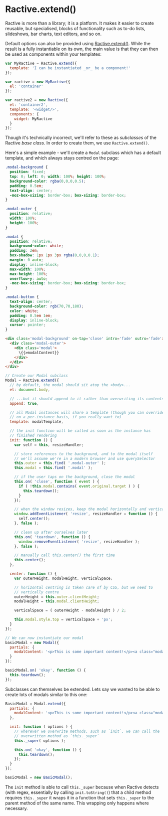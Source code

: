 # Ractive.extend()

Ractive is more than a library; it is a platform. It makes it easier to create reusable, but specialised, blocks of functionality such as to-do lists, slideshows, bar charts, text editors, and so on.

Default options can also be provided using [Ractive.extend()](Ractive.extend().md). While the result
is a fully instantiable on its own, the main value is that they can then be used as components
within your templates:

```js
var MyRactive = Ractive.extend({
  template: 'I can be instantiated _or_ be a component!'
});

var ractive = new MyRactive({
  el: 'container'
});

var ractive2 = new Ractive({
  el: 'container2',
  template: '<widget/>',
  components: {
    widget: MyRactive
  }
});
```


Though it's technically incorrect, we'll refer to these as *subclasses* of the Ractive *base class*. In order to create them, we use `Ractive.extend()`.

Here's a simple example - we'll create a `Modal` subclass which has a default template, and which always stays centred on the page:

```css
.modal-background {
  position: fixed;
  top: 0; left: 0; width: 100%; height: 100%;
  background-color: rgba(0,0,0,0.5);
  padding: 0.5em;
  text-align: center;
  -moz-box-sizing: border-box; box-sizing: border-box;
}

.modal-outer {
  position: relative;
  width: 100%;
  height: 100%;
}

.modal {
  position: relative;
  background-color: white;
  padding: 2em;
  box-shadow: 1px 1px 3px rgba(0,0,0,0.1);
  margin: 0 auto;
  display: inline-block;
  max-width: 100%;
  max-height: 100%;
  overflow-y: auto;
  -moz-box-sizing: border-box; box-sizing: border-box;
}

.modal-button {
  text-align: center;
  background-color: rgb(70,70,180);
  color: white;
  padding: 0.5em 1em;
  display: inline-block;
  cursor: pointer;
}
```

```html
<div class='modal-background' on-tap='close' intro='fade' outro='fade'>
  <div class='modal-outer'>
    <div class='modal'>
      \{{>modalContent}}
    </div>
  </div>
</div>
```

```js
// Create our Modal subclass
Modal = Ractive.extend({
  // by default, the modal should sit atop the <body>...
  el: document.body,

  // ...but it should append to it rather than overwriting its contents
  append: true,

  // all Modal instances will share a template (though you can override it
  // on a per-instance basis, if you really want to)
  template: modalTemplate,

  // the init function will be called as soon as the instance has
  // finished rendering
  init: function () {
    var self = this, resizeHandler;

    // store references to the background, and to the modal itself
    // we'll assume we're in a modern browser and use querySelector
    this.outer = this.find( '.modal-outer' );
    this.modal = this.find( '.modal' );

    // if the user taps on the background, close the modal
    this.on( 'close', function ( event ) {
      if ( !this.modal.contains( event.original.target ) ) {
        this.teardown();
      }
    });

    // when the window resizes, keep the modal horizontally and vertically centred
    window.addEventListener( 'resize', resizeHandler = function () {
      self.center();
    }, false );

    // clean up after ourselves later
    this.on( 'teardown', function () {
      window.removeEventListener( 'resize', resizeHandler );
    }, false );

    // manually call this.center() the first time
    this.center();
  },

  center: function () {
    var outerHeight, modalHeight, verticalSpace;

    // horizontal centring is taken care of by CSS, but we need to
    // vertically centre
    outerHeight = this.outer.clientHeight;
    modalHeight = this.modal.clientHeight;

    verticalSpace = ( outerHeight - modalHeight ) / 2;

    this.modal.style.top = verticalSpace + 'px';
  }
});

// We can now instantiate our modal
basicModal = new Modal({
  partials: {
    modalContent: '<p>This is some important content!</p><a class="modal-button" on-tap="okay">Okay</a>'
  }
});

basicModal.on( 'okay', function () {
  this.teardown();
});
```

Subclasses can themselves be extended. Lets say we wanted to be able to create lots of modals similar to this one:

```js
BasicModal = Modal.extend({
  partials: {
    modalContent: '<p>This is some important content!</p><a class="modal-button" on-tap="okay">Okay</a>'
  },

  init: function ( options ) {
    // wherever we overwrite methods, such as `init`, we can call the
    // overwritten method as `this._super`
    this._super( options );

    this.on( 'okay', function () {
      this.teardown();
    });
  }
});

basicModal = new BasicModal();
```

The `init` method is able to call `this._super` because when Ractive detects (with regex, essentially by calling `init.toString()`) that a child method requires `this._super` it wraps it in a function that sets `this._super` to the parent method of the same name. This wrapping only happens where necessary.
